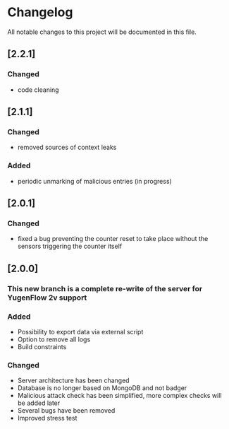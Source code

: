 # Changelog
All notable changes to this project will be documented in this file.

## [2.2.1]
### Changed
- code cleaning  

## [2.1.1]
### Changed
- removed sources of context leaks  

### Added
- periodic unmarking of malicious entries (in progress)  

## [2.0.1]
### Changed
- fixed a bug preventing the counter reset to take place without the sensors triggering the counter itself  

## [2.0.0]
### This new branch is a complete re-write of the server for YugenFlow 2v support   

### Added
 - Possibility to export data via external script  
 - Option to remove all logs  
 - Build constraints  

### Changed
 - Server architecture has been changed  
 - Database is no longer based on MongoDB and not badger  
 - Malicious attack check has been simplified, more complex checks will be added later    
 - Several bugs have been removed  
 - Improved stress test  

